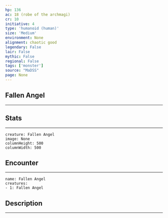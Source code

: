 ```yaml
---
hp: 136
ac: 18 (robe of the archmagi)
cr: 10
initiative: 4
type: 'humanoid (human)'    
size: 'Medium'
environment: None
alignment: chaotic good
legendary: False
lair: False
mythic: False
regional: False
tags: ['monster']
source: "MaDSS"
page: None
---
```


## Fallen Angel
---



## Stats
---

```statblock
creature: Fallen Angel
image: None
columnHeight: 500
columnWidth: 500
```

## Encounter
---

```encounter-table
name: Fallen Angel
creatures:
- 1: Fallen Angel
```

## Description
---





